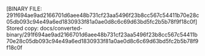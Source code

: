 [BINARY FILE: 291f694ae9ad2166701d6aee48b731cf23aa5496f23b8cc567c54411b70e28c05db093c94e49a6ed1830933f81a0ae0d8c6c69d63bd5fc2b5b78f9f18c0f]
Stored copy: docs/converted-binary/291f694ae9ad2166701d6aee48b731cf23aa5496f23b8cc567c54411b70e28c05db093c94e49a6ed1830933f81a0ae0d8c6c69d63bd5fc2b5b78f9f18c0f

